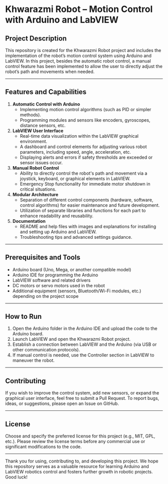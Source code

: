 <!DOCTYPE html>
<html lang="en">
<head>
  <meta charset="UTF-8">
  <title>Khwarazmi Robot – Motion Control with Arduino and LabVIEW</title>
</head>
<body>
  <h1>Khwarazmi Robot – Motion Control with Arduino and LabVIEW</h1>

  <h2>Project Description</h2>
  <p>
    This repository is created for the Khwarazmi Robot project and includes the implementation 
    of the robot’s motion control system using Arduino and LabVIEW. In this project, besides 
    the automatic robot control, a manual control feature has been implemented to allow the 
    user to directly adjust the robot’s path and movements when needed.
  </p>

  <hr>

  <h2>Features and Capabilities</h2>
  <ol>
    <li>
      <strong>Automatic Control with Arduino</strong>
      <ul>
        <li>Implementing motion control algorithms (such as PID or simpler methods).</li>
        <li>Programming modules and sensors like encoders, gyroscopes, distance sensors, etc.</li>
      </ul>
    </li>
    <li>
      <strong>LabVIEW User Interface</strong>
      <ul>
        <li>Real-time data visualization within the LabVIEW graphical environment.</li>
        <li>A dashboard and control elements for adjusting various robot parameters, 
            including speed, angle, acceleration, etc.</li>
        <li>Displaying alerts and errors if safety thresholds are exceeded or sensor issues occur.</li>
      </ul>
    </li>
    <li>
      <strong>Manual Robot Control</strong>
      <ul>
        <li>Ability to directly control the robot's path and movement via a joystick, 
            keyboard, or graphical elements in LabVIEW.</li>
        <li>Emergency Stop functionality for immediate motor shutdown in critical situations.</li>
      </ul>
    </li>
    <li>
      <strong>Modular Architecture</strong>
      <ul>
        <li>Separation of different control components (hardware, software, control algorithms) 
            for easier maintenance and future development.</li>
        <li>Utilization of separate libraries and functions for each part to enhance 
            readability and reusability.</li>
      </ul>
    </li>
    <li>
      <strong>Documentation</strong>
      <ul>
        <li>README and help files with images and explanations for installing and setting 
            up Arduino and LabVIEW.</li>
        <li>Troubleshooting tips and advanced settings guidance.</li>
      </ul>
    </li>
  </ol>

  <hr>

  <h2>Prerequisites and Tools</h2>
  <ul>
    <li>Arduino board (Uno, Mega, or another compatible model)</li>
    <li>Arduino IDE for programming the Arduino</li>
    <li>LabVIEW software and related drivers</li>
    <li>DC motors or servo motors used in the robot</li>
    <li>Additional equipment (sensors, Bluetooth/Wi-Fi modules, etc.) depending on the project scope</li>
  </ul>

  <hr>

  <h2>How to Run</h2>
  <ol>
    <li>Open the Arduino folder in the Arduino IDE and upload the code to the Arduino board.</li>
    <li>Launch LabVIEW and open the Khwarazmi Robot project.</li>
    <li>Establish a connection between LabVIEW and the Arduino (via USB or other communication protocols).</li>
    <li>If manual control is needed, use the Controller section in LabVIEW to maneuver the robot.</li>
  </ol>

  <hr>

  <h2>Contributing</h2>
  <p>
    If you wish to improve the control system, add new sensors, or expand the graphical user interface, 
    feel free to submit a Pull Request. To report bugs, ideas, or suggestions, please open an 
    Issue on GitHub.
  </p>

  <hr>

  <h2>License</h2>
  <p>
    Choose and specify the preferred license for this project (e.g., MIT, GPL, etc.). Please 
    review the license terms before any commercial use or significant modifications to the code.
  </p>

  <hr>

  <p>
    Thank you for using, contributing to, and developing this project. We hope this repository serves 
    as a valuable resource for learning Arduino and LabVIEW robotics control and fosters further growth 
    in robotic projects. Good luck!
  </p>
</body>
</html>
